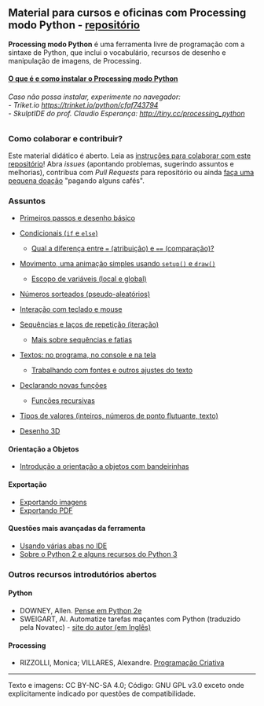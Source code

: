 ## Material para cursos e oficinas com Processing modo Python - [repositório](https://github.com/villares/material-aulas/)

**Processing modo Python** é uma ferramenta livre de programação com a sintaxe de Python, que inclui o vocabulário, recursos de desenho e manipulação de imagens, de Processing.

#### [O que é e como instalar o Processing modo Python](https://abav.lugaralgum.com/como-instalar-o-processing-modo-python/)
###### Caso não possa instalar, experimente no navegador:<br>- Triket.io https://trinket.io/python/cfaf743794<br>- SkulptIDE do prof. Claudio Esperança: http://tiny.cc/processing_python

### Como colaborar e contribuir?

Este material didático é aberto. Leia as [instruções para colaborar com este repositório](/como-contribuir.md)! Abra *issues* (apontando problemas, sugerindo assuntos e melhorias), contribua com *Pull Requests* para repositório ou ainda [faça uma pequena doação](https://gumroad.com/villares) "pagando alguns cafés".

### Assuntos

- [Primeiros passos e desenho básico](/Processing-Python/desenho-basico_py.md)

- [Condicionais (`if` e `else`)](/Processing-Python/condicionais_py.md)
  - [Qual a diferença entre `=` (atribuição) e `==` (comparação)?](/Processing-Python/atribuicao-e-comparacao.md)

- [Movimento, uma animação simples usando `setup()` e `draw()`](/Processing-Python/movimento_py.md)
  - [Escopo de variáveis (local e global)](/Processing-Python/escopo_py.md)

- [Números sorteados (pseudo-aleatórios)](/Processing-Python/numeros-aleatorios_py.md)

- [Interação com teclado e mouse](/Processing-Python/input_py.md)

- [Sequências e laços de repetição (iteração)](/Processing-Python/lacos_py.md)
  - [Mais sobre sequências e fatias](/Processing-Python/mais_sequencias.md)
  
- [Textos: no programa, no console e na tela](https://github.com/villares/material-aulas/blob/master/Processing-Python/strings_py.md)
  - [Trabalhando com fontes e outros ajustes do texto](/Processing-Python/tipografia.md)

- [Declarando novas funções](/Processing-Python/funcoes_py.md)
  - [Funções recursivas](/Processing-Python/recursao_py.md)

- [Tipos de valores (inteiros, números de ponto flutuante, texto)](/Processing-Python/tipagem_py.md)

- [Desenho 3D](/Processing-Python/desenho-3D.md)

#### Orientação a Objetos

- [Introdução a orientação a objetos com bandeirinhas](https://abav.lugaralgum.com/mestrado/bandeirinhas/)

#### Exportação

- [Exportando imagens](/Processing-Python/exportando_imagem.md)
- [Exportando PDF](/Processing-Python/exportando_pdf.md)

#### Questões mais avançadas da ferramenta

- [Usando várias abas no IDE](/Processing-Python/modulos.md)
- [Sobre o Python 2 e alguns recursos do Python 3](/Processing-Python/futuro.md)

### Outros recursos introdutórios abertos

#### Python

- DOWNEY, Allen. [Pense em Python 2e](https://penseallen.github.io/PensePython2e/)
- SWEIGART, Al. Automatize tarefas  maçantes com Python (traduzido pela Novatec) - [site do autor (em Inglês)](https://automatetheboringstuff.com)

#### Processing

- RIZZOLLI, Monica; VILLARES, Alexandre. [Programação Criativa](http://arteprog.space/programacao-criativa)

---
Texto e imagens: CC BY-NC-SA 4.0; Código: GNU GPL v3.0 exceto onde explicitamente indicado por questões de compatibilidade.
